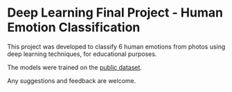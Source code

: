 # Deep Learning Final Project - Human Emotion Classification

This project was developed to classify 6 human emotions from photos using deep learning techniques, for educational purposes.

The models were trained on the [public dataset](https://www.kaggle.com/datasets/yousefmohamed20/sentiment-images-classifier/data).

Any suggestions and feedback are welcome.
